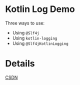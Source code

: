 # Kotlin Log Demo

Three ways to use:

- Using `@Slf4j`
- Using `kotlin-logging`
- Using `@Slf4jKotlinLogging`

# Details

[CSDN](https://blog.csdn.net/qq_27525611/article/details/114910325)
